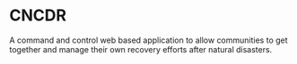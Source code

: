 # CNCDR
A command and control web based application to allow communities to get together and manage their own recovery efforts after natural disasters. 
